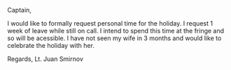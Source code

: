 ﻿---
status : 2
securityClass : 0
name : Vacation Request Christmas 2295
password : threeangels
---

Captain,

I would like to formally request personal time for the holiday.
I request 1 week of leave while still on call. I intend to spend this time at the fringe and so will be acessible.
I have not seen my wife in 3 months and would like to celebrate the holiday with her.

Regards,
Lt. Juan Smirnov